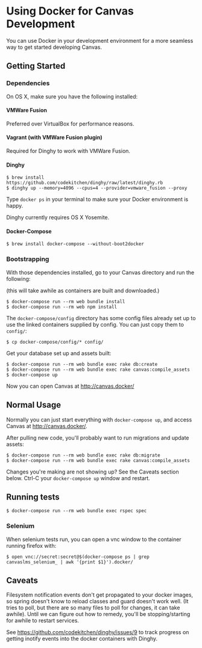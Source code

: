 # Using Docker for Canvas Development

You can use Docker in your development environment for a more seamless
way to get started developing Canvas.

## Getting Started

### Dependencies

On OS X, make sure you have the following installed:

#### VMWare Fusion

Preferred over VirtualBox for performance reasons.

#### Vagrant (with VMWare Fusion plugin)

Required for Dinghy to work with VMWare Fusion.

#### Dinghy

```
$ brew install https://github.com/codekitchen/dinghy/raw/latest/dinghy.rb
$ dinghy up --memory=4096 --cpus=4 --provider=vmware_fusion --proxy
```

Type `docker ps` in your terminal to make sure your Docker environment
is happy.

Dinghy currently requires OS X Yosemite.

#### Docker-Compose

```
$ brew install docker-compose --without-boot2docker
```

### Bootstrapping

With those dependencies installed, go to your Canvas directory and run
the following:

(this will take awhile as containers are built and downloaded.)

```
$ docker-compose run --rm web bundle install
$ docker-compose run --rm web npm install
```

The `docker-compose/config` directory has some config files already set up to use
the linked containers supplied by config. You can just copy them to
`config/`:

```
$ cp docker-compose/config/* config/
```

Get your database set up and assets built:

```
$ docker-compose run --rm web bundle exec rake db:create
$ docker-compose run --rm web bundle exec rake canvas:compile_assets
$ docker-compose up
```

Now you can open Canvas at http://canvas.docker/


## Normal Usage

Normally you can just start everything with `docker-compose up`, and
access Canvas at http://canvas.docker/.

After pulling new code, you'll probably want to run migrations and
update assets:

```
$ docker-compose run --rm web bundle exec rake db:migrate
$ docker-compose run --rm web bundle exec rake canvas:compile_assets
```

Changes you're making are not showing up? See the Caveats section below.
Ctrl-C your `docker-compose up` window and restart.


## Running tests

```
$ docker-compose run --rm web bundle exec rspec spec
```

### Selenium

When selenium tests run, you can open a vnc window to the container
running firefox with:

```
$ open vnc://secret:secret@$(docker-compose ps | grep canvaslms_selenium_ | awk '{print $1}').docker/
```


## Caveats

Filesystem notification events don't get propagated to your docker
images, so spring doesn't know to reload classes and guard doesn't work
well. (It tries to poll, but there are so many files to poll for
changes, it can take awhile). Until we can figure out how to remedy,
you'll be stopping/starting for awhile to restart services.

See https://github.com/codekitchen/dinghy/issues/9 to track progress on
getting inotify events into the docker containers with Dinghy.
